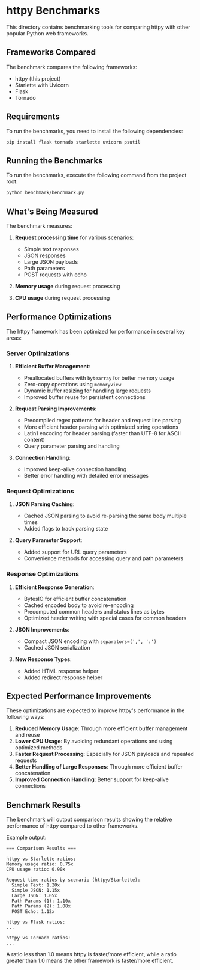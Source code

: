 # httpy Benchmarks

This directory contains benchmarking tools for comparing httpy with other popular Python web frameworks.

## Frameworks Compared

The benchmark compares the following frameworks:

- httpy (this project)
- Starlette with Uvicorn
- Flask
- Tornado

## Requirements

To run the benchmarks, you need to install the following dependencies:

```bash
pip install flask tornado starlette uvicorn psutil
```

## Running the Benchmarks

To run the benchmarks, execute the following command from the project root:

```bash
python benchmark/benchmark.py
```

## What's Being Measured

The benchmark measures:

1. **Request processing time** for various scenarios:
   - Simple text responses
   - JSON responses
   - Large JSON payloads
   - Path parameters
   - POST requests with echo

2. **Memory usage** during request processing

3. **CPU usage** during request processing

## Performance Optimizations

The httpy framework has been optimized for performance in several key areas:

### Server Optimizations

1. **Efficient Buffer Management**:
   - Preallocated buffers with `bytearray` for better memory usage
   - Zero-copy operations using `memoryview`
   - Dynamic buffer resizing for handling large requests
   - Improved buffer reuse for persistent connections

2. **Request Parsing Improvements**:
   - Precompiled regex patterns for header and request line parsing
   - More efficient header parsing with optimized string operations
   - Latin1 encoding for header parsing (faster than UTF-8 for ASCII content)
   - Query parameter parsing and handling

3. **Connection Handling**:
   - Improved keep-alive connection handling
   - Better error handling with detailed error messages

### Request Optimizations

1. **JSON Parsing Caching**:
   - Cached JSON parsing to avoid re-parsing the same body multiple times
   - Added flags to track parsing state

2. **Query Parameter Support**:
   - Added support for URL query parameters
   - Convenience methods for accessing query and path parameters

### Response Optimizations

1. **Efficient Response Generation**:
   - BytesIO for efficient buffer concatenation
   - Cached encoded body to avoid re-encoding
   - Precomputed common headers and status lines as bytes
   - Optimized header writing with special cases for common headers

2. **JSON Improvements**:
   - Compact JSON encoding with `separators=(',', ':')`
   - Cached JSON serialization

3. **New Response Types**:
   - Added HTML response helper
   - Added redirect response helper

## Expected Performance Improvements

These optimizations are expected to improve httpy's performance in the following ways:

1. **Reduced Memory Usage**: Through more efficient buffer management and reuse
2. **Lower CPU Usage**: By avoiding redundant operations and using optimized methods
3. **Faster Request Processing**: Especially for JSON payloads and repeated requests
4. **Better Handling of Large Responses**: Through more efficient buffer concatenation
5. **Improved Connection Handling**: Better support for keep-alive connections

## Benchmark Results

The benchmark will output comparison results showing the relative performance of httpy compared to other frameworks.

Example output:

```
=== Comparison Results ===

httpy vs Starlette ratios:
Memory usage ratio: 0.75x
CPU usage ratio: 0.90x

Request time ratios by scenario (httpy/Starlette):
  Simple Text: 1.20x
  Simple JSON: 1.15x
  Large JSON: 1.05x
  Path Params (1): 1.10x
  Path Params (2): 1.08x
  POST Echo: 1.12x

httpy vs Flask ratios:
...

httpy vs Tornado ratios:
...
```

A ratio less than 1.0 means httpy is faster/more efficient, while a ratio greater than 1.0 means the other framework is faster/more efficient.
